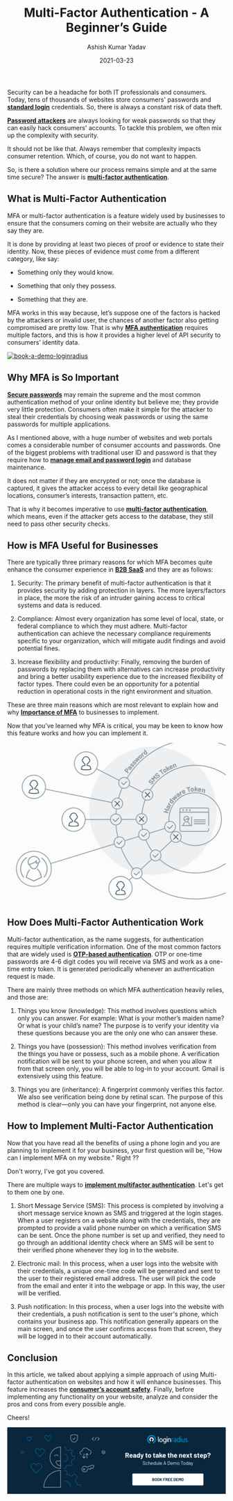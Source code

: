 ﻿---
title: "Multi-Factor Authentication - A Beginner’s Guide"
date: "2021-03-23"
coverImage: "MFA-Loginradius.jpg"
tags: ["mfa","password security","compliance"]
author: "Ashish Kumar Yadav"
description: "MFA or multi-factor authentication is a feature widely used by businesses to ensure that the consumers coming on their website are actually who they say they are. There are multiple ways to implement multifactor authentication. We will get to them one by one in this blog."
metatitle: "A complete beginners guide of Multi-Factor Authentication and how to implement."
metadescription: "What is multi-factor authentication. Learn the benefits of MFA for your business, how it works and how to implement MFA on your website."
---

Security can be a headache for both IT professionals and consumers. Today, tens of thousands of websites store consumers' passwords and **[standard login](https://www.loginradius.com/standard-login/)** credentials. So, there is always a constant risk of data theft.
  

**[Password attackers](https://www.loginradius.com/blog/identity/2021/02/brute-force-lockout/)** are always looking for weak passwords so that they can easily hack consumers' accounts. To tackle this problem, we often mix up the complexity with security.  

It should not be like that. Always remember that complexity impacts consumer retention. Which, of course, you do not want to happen.


So, is there a solution where our process remains simple and at the same time secure? The answer is **[multi-factor authentication](https://www.loginradius.com/press/loginradius-launches-multi-factor-authentication/)**.
  

## What is Multi-Factor Authentication

MFA or multi-factor authentication is a feature widely used by businesses to ensure that the consumers coming on their website are actually who they say they are.

  
It is done by providing at least two pieces of proof or evidence to state their identity. Now, these pieces of evidence must come from a different category, like say:

  

-   Something only they would know.
    
-   Something that only they possess.
    
-   Something that they are.
    

MFA works in this way because, let’s suppose one of the factors is hacked by the attackers or invalid user, the chances of another factor also getting compromised are pretty low. That is why **[MFA authentication](https://www.loginradius.com/multi-factor-authentication/)** requires multiple  factors, and this is how it provides a higher level of API security to consumers’ identity data.

 [![book-a-demo-loginradius](EB-Buyer’s-Guide-to-Multi-Factor-Authentication.png)](https://www.loginradius.com/resource/ebook/buyers-guide-to-multi-factor-authentication/) 

## Why MFA is So Important

**[Secure passwords](https://www.loginradius.com/blog/identity/2021/01/how-to-choose-a-secure-password/)** may remain the supreme and the most common authentication method of your online identity but believe me; they provide very little protection. Consumers often make it simple for the attacker to steal their credentials by choosing weak passwords or using the same passwords for multiple applications.
  

As I mentioned above, with a huge number of websites and web portals comes a considerable number of consumer accounts and passwords. One of the biggest problems with traditional user ID and password is that they require how to **[manage email and password login](https://www.loginradius.com/developers/)** and database maintenance.

  
It does not matter if they are encrypted or not; once the database is captured, it gives the attacker access to every detail like geographical locations, consumer’s interests, transaction pattern, etc.

  
That is why it becomes imperative to use **[multi-factor authentication](https://www.loginradius.com/blog/identity/2019/06/what-is-multi-factor-authentication/)**, which means, even if the attacker gets access to the database, they still need to pass other security checks.


## How is MFA Useful for Businesses

There are typically three primary reasons for which MFA becomes quite enhance the consumer experience in **[B2B SaaS](https://www.loginradius.com/blog/fuel/2021/01/consumer-experience-b2b-saas/)** and they are as follows:

  
1.  Security: The primary benefit of multi-factor authentication is that it provides security by adding protection in layers. The more layers/factors in place, the more the risk of an intruder gaining access to critical systems and data is reduced.
    
  
2.  Compliance: Almost every organization has some level of local, state, or federal compliance to which they must adhere. Multi-factor authentication can achieve the necessary compliance requirements specific to your organization, which will mitigate audit findings and avoid potential fines.
    
3.  Increase flexibility and productivity: Finally, removing the burden of passwords by replacing them with alternatives can increase productivity and bring a better usability experience due to the increased flexibility of factor types. There could even be an opportunity for a potential reduction in operational costs in the right environment and situation.
    
These are three main reasons which are most relevant to explain how and why **[Importance of MFA](https://www.loginradius.com/blog/engineering/why-mfa-important/)** to businesses to implement.


Now that you’ve learned why MFA is critical, you may be keen to know how this feature works and how you can implement it.

![Types-of-mfa-loginradius](Type-of-mfa.jpg)

## How Does Multi-Factor Authentication Work

Multi-factor authentication, as the name suggests, for authentication requires multiple verification information. One of the most common factors that are widely used is **[OTP-based authentication](https://www.loginradius.com/developers/)**. OTP or one-time passwords are 4-6 digit codes you will receive via SMS and work as a one-time entry token. It is generated periodically whenever an authentication request is made.

  
There are mainly three methods on which MFA authentication heavily relies, and those are:
  

1.  Things you know (knowledge): This method involves questions which only you can answer. For example: What is your mother’s maiden name? Or what is your child’s name? The purpose is to verify your identity via these questions because you are the only one who can answer these.
    

2.  Things you have (possession): This method involves verification from the things you have or possess, such as a mobile phone. A verification notification will be sent to your phone screen, and when you allow it from that screen only, you will be able to log-in to your account. Gmail is extensively using this feature.
    
3.  Things you are (inheritance): A fingerprint commonly verifies this factor. We also see verification being done by retinal scan. The purpose of this method is clear—only you can have your fingerprint, not anyone else.
    

## How to Implement Multi-Factor Authentication

Now that you have read all the benefits of using a phone login and you are planning to implement it for your business, your first question will be, "How can I implement MFA on my website." Right ??

  
Don't worry, I've got you covered.


There are multiple ways to **[implement multifactor authentication](https://www.loginradius.com/features/perfect/otp-login/)**. Let's get to them one by one.

  
1.  Short Message Service (SMS): This process is completed by involving a short message service known as SMS and triggered at the login stages. When a user registers on a website along with the credentials, they are prompted to provide a valid phone number on which a verification SMS can be sent. Once the phone number is set up and verified, they need to go through an additional identity check where an SMS will be sent to their verified phone whenever they log in to the website.

2.  Electronic mail: In this process, when a user logs into the website with their credentials, a unique one-time code will be generated and sent to the user to their registered email address. The user will pick the code from the email and enter it into the webpage or app. In this way, the user will be verified.

3.  Push notification: In this process, when a user logs into the website with their credentials, a push notification is sent to the user's phone, which contains your business app. This notification generally appears on the main screen, and once the user confirms access from that screen, they will be logged in to their account automatically.
    

## Conclusion

In this article, we talked about applying a simple approach of using Multi-factor authentication on websites and how it will enhance businesses. This feature increases the **[consumer’s account safety](https://www.loginradius.com/security/)**. Finally, before implementing any functionality on your website, analyze and consider the pros and cons from every possible angle.

  

Cheers!

[![book-a-demo-loginradius](Book-a-free-demo-request-1024x310.png)](https://www.loginradius.com/book-a-demo/)

